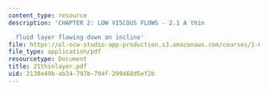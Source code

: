 ```yaml
---
content_type: resource
description: 'CHAPTER 2: LOW VISCOUS FLOWS - 2.1 A thin

  fluid layer flowing down an incline'
file: https://ol-ocw-studio-app-production.s3.amazonaws.com/courses/1-63-advanced-fluid-dynamics-of-the-environment-fall-2002/2130e49bab34797b794f299468d5ef2b_21thinlayer.pdf
file_type: application/pdf
resourcetype: Document
title: 21thinlayer.pdf
uid: 2130e49b-ab34-797b-794f-299468d5ef2b
---
```

